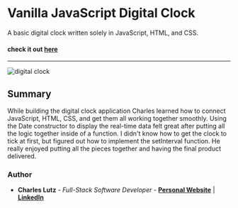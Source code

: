 # Vanilla JavaScript Digital Clock


A basic digital clock written solely in JavaScript, HTML, and CSS.


#### check it out [here](https://charlescarmichaellutz.github.io/digital-clock/)
---

![digital clock](https://github.com/user-attachments/assets/62b558f5-5a98-411a-8260-bb6f7361a2c9)

## Summary

While building the digital clock application Charles learned how to connect JavaScript,
HTML, CSS, and get them all working together smoothly. Using the Date constructor to display the real-time data
felt great after putting all the logic together inside of a function. I didn't know how to get the clock to
tick at first, but figured out how to implement the setInterval function. He really enjoyed putting all the 
pieces together and having the final product delivered.

### Author
* __Charles Lutz__ - *Full-Stack Software Developer* - [**Personal Website**](https://charlescarmichaellutz.github.io/) | [**LinkedIn**](https://www.linkedin.com/in/CharlesCarMichaelLutz/)
